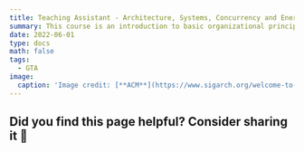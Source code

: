 ```yaml
---
title: Teaching Assistant - Architecture, Systems, Concurrency and Energy in Computation (ECE 3058)
summary: This course is an introduction to basic organizational principles of the major components of a processor. My role as TA is to host office hours and grade homework and exams. 
date: 2022-06-01
type: docs
math: false
tags:
  - GTA
image:
  caption: 'Image credit: [**ACM**](https://www.sigarch.org/welcome-to-computer-architecture-today/)'
---
```


## Did you find this page helpful? Consider sharing it 🙌
